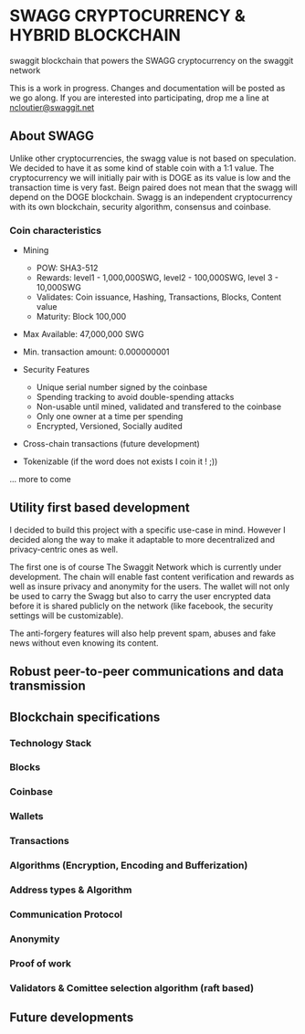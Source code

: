 # SWAGG CRYPTOCURRENCY & HYBRID BLOCKCHAIN
swaggit blockchain that powers the SWAGG cryptocurrency on the swaggit network


This is a work in progress. Changes and documentation will be posted as we go along.
If you are interested into participating, drop me a line at ncloutier@swaggit.net

## About SWAGG

Unlike other cryptocurrencies, the swagg value is not based on speculation. We decided to have it as some kind of stable coin
with a 1:1 value. The cryptocurrency we will initially pair with is DOGE as its value is low and the transaction time is very fast.
Beign paired does not mean that the swagg will depend on the DOGE blockchain. Swagg is an independent cryptocurrency with its
own blockchain, security algorithm, consensus and coinbase.

### Coin characteristics

* Mining
  * POW: SHA3-512
  * Rewards: level1 - 1,000,000SWG, level2 - 100,000SWG, level 3 - 10,000SWG
  * Validates: Coin issuance, Hashing, Transactions, Blocks, Content value
  * Maturity: Block 100,000
  
* Max Available: 47,000,000 SWG
* Min. transaction amount: 0.000000001
* Security Features
  * Unique serial number signed by the coinbase
  * Spending tracking to avoid double-spending attacks
  * Non-usable until mined, validated and transfered to the coinbase
  * Only one owner at a time per spending
  * Encrypted, Versioned, Socially audited
* Cross-chain transactions (future development)
* Tokenizable (if the word does not exists I coin it ! ;))
  
... more to come

## Utility first based development

I decided to build this project with a specific use-case in mind. However I decided along the way to make it adaptable to more
decentralized and privacy-centric ones as well.

The first one is of course The Swaggit Network which is currently under development. The chain will enable fast content verification
and rewards as well as insure privacy and anonymity for the users. The wallet will not only be used to carry the Swagg but also to
carry the user encrypted data before it is shared publicly on the network (like facebook, the security settings will be customizable).

The anti-forgery features will also help prevent spam, abuses and fake news without even knowing its content.

## Robust peer-to-peer communications and data transmission

## Blockchain specifications

### Technology Stack

### Blocks

### Coinbase

### Wallets

### Transactions

### Algorithms (Encryption, Encoding and Bufferization)

### Address types & Algorithm

### Communication Protocol

### Anonymity

### Proof of work

### Validators & Comittee selection algorithm (raft based)

## Future developments
